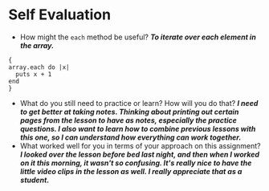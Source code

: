 # Self Evaluation

- How might the `each` method be useful?
***To iterate over each element in the array.*** 
```
{
array.each do |x| 
  puts x + 1
end
}
```
- What do you still need to practice or learn? How will you do that?
***I need to get better at taking notes. Thinking about printing out certain pages from the lesson to have as notes, especially the practice questions. I also want to learn how to combine previous lessons with this one, so I can understand how everything can work together.***
- What worked well for you in terms of your approach on this
assignment? ***I looked over the lesson before bed last night, and then when I worked on it this morning, it wasn't so confusing. It's really nice to have the little video clips in the lesson as well. I really appreciate that as a student.***